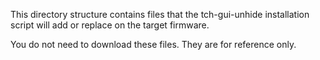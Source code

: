This directory structure contains files that the tch-gui-unhide installation script will add or replace on the target firmware.

You do not need to download these files. They are for reference only.